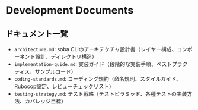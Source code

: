 # Development Documents

## ドキュメント一覧

- `architecture.md`: soba CLIのアーキテクチャ設計書（レイヤー構成、コンポーネント設計、ディレクトリ構造）
- `implementation-guide.md`: 実装ガイド（段階的な実装手順、ベストプラクティス、サンプルコード）
- `coding-standards.md`: コーディング規約（命名規則、スタイルガイド、Rubocop設定、レビューチェックリスト）
- `testing-strategy.md`: テスト戦略（テストピラミッド、各種テストの実装方法、カバレッジ目標）